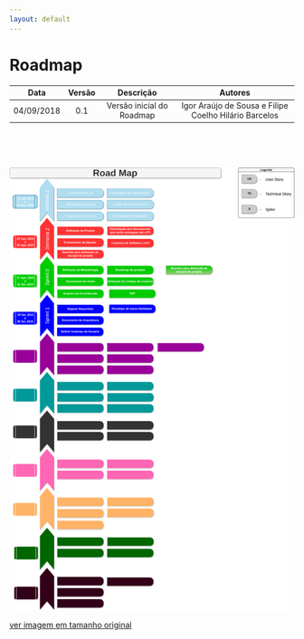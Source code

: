 ```yaml
---
layout: default
---
```


# Roadmap 

|           Data          |         Versão         |       Descrição   |         Autores   |
|:----------------------:|:------------------------:|:---------------------:|:--------------:|
| 04/09/2018         |           0.1                | Versão inicial do Roadmap |  Igor Araújo de Sousa e Filipe Coelho Hilário Barcelos |

<br>
<br>
<br>

![Roadmap](images/Roadmap_NaturalSearch.png)

[ver imagem em tamanho original](https://fga-eps-mds.github.io/2018.2-NaturalSearch/docs/images/Roadmap_NaturalSearch.png)
